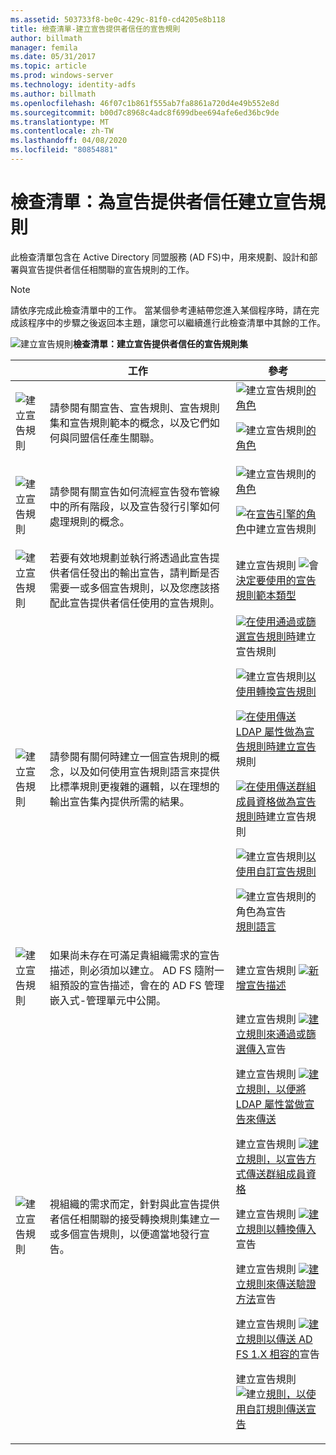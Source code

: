 ```yaml
---
ms.assetid: 503733f8-be0c-429c-81f0-cd4205e8b118
title: 檢查清單-建立宣告提供者信任的宣告規則
author: billmath
manager: femila
ms.date: 05/31/2017
ms.topic: article
ms.prod: windows-server
ms.technology: identity-adfs
ms.author: billmath
ms.openlocfilehash: 46f07c1b861f555ab7fa8861a720d4e49b552e8d
ms.sourcegitcommit: b00d7c8968c4adc8f699dbee694afe6ed36bc9de
ms.translationtype: MT
ms.contentlocale: zh-TW
ms.lasthandoff: 04/08/2020
ms.locfileid: "80854881"
---
```

# <a name="checklist-creating-claim-rules-for-a-claims-provider-trust"></a>檢查清單：為宣告提供者信任建立宣告規則


此檢查清單包含在 Active Directory 同盟服務 \(AD FS\)中，用來規劃、設計和部署與宣告提供者信任相關聯的宣告規則的工作。  
  
> [!NOTE]  
> 請依序完成此檢查清單中的工作。 當某個參考連結帶您進入某個程序時，請在完成該程序中的步驟之後返回本主題，讓您可以繼續進行此檢查清單中其餘的工作。  
  
![建立宣告規則](media/2b05dce3-938f-4168-9b8f-1f4398cbdb9b.gif)**檢查清單：建立宣告提供者信任的宣告規則集**  
  
||工作|參考|  
|-|--------|-------------|  
|![建立宣告規則](media/icon_checkboxo.gif)|請參閱有關宣告、宣告規則、宣告規則集和宣告規則範本的概念，以及它們如何與同盟信任產生關聯。|![建立宣告規則](media/faa393df-4856-4431-9eda-4f4e5be72a90.gif)[的角色](../../ad-fs/technical-reference/The-Role-of-Claims.md)<p>![建立宣告規則](media/faa393df-4856-4431-9eda-4f4e5be72a90.gif)[的角色](../../ad-fs/technical-reference/The-Role-of-Claim-Rules.md)|  
|![建立宣告規則](media/icon_checkboxo.gif)|請參閱有關宣告如何流經宣告發布管線中的所有階段，以及宣告發行引擎如何處理規則的概念。|![建立宣告規則的](media/faa393df-4856-4431-9eda-4f4e5be72a90.gif)[角色](../../ad-fs/technical-reference/The-Role-of-the-Claims-Pipeline.md)<p>![在](media/faa393df-4856-4431-9eda-4f4e5be72a90.gif)[宣告引擎的角色](../../ad-fs/technical-reference/The-Role-of-the-Claims-Engine.md)中建立宣告規則|  
|![建立宣告規則](media/icon_checkboxo.gif)|若要有效地規劃並執行將透過此宣告提供者信任發出的輸出宣告，請判斷是否需要一或多個宣告規則，以及您應該搭配此宣告提供者信任使用的宣告規則。|建立宣告規則 ![會](media/faa393df-4856-4431-9eda-4f4e5be72a90.gif)[決定要使用的宣告規則範本類型](../../ad-fs/technical-reference/Determine-the-Type-of-Claim-Rule-Template-to-Use.md)|  
|![建立宣告規則](media/icon_checkboxo.gif)|請參閱有關何時建立一個宣告規則的概念，以及如何使用宣告規則語言來提供比標準規則更複雜的邏輯，以在理想的輸出宣告集內提供所需的結果。|![](media/faa393df-4856-4431-9eda-4f4e5be72a90.gif)[在使用通過或篩選宣告規則時](../../ad-fs/technical-reference/When-to-Use-a-Pass-Through-or-Filter-Claim-Rule.md)建立宣告規則<p>![建立宣告規則](media/faa393df-4856-4431-9eda-4f4e5be72a90.gif)[以使用轉換宣告規則](../../ad-fs/technical-reference/When-to-Use-a-Transform-Claim-Rule.md)<p>![](media/faa393df-4856-4431-9eda-4f4e5be72a90.gif)[在使用傳送 LDAP 屬性做為宣告規則時建立宣告](../../ad-fs/technical-reference/When-to-Use-a-Send-LDAP-Attributes-as-Claims-Rule.md)規則<p>![](media/faa393df-4856-4431-9eda-4f4e5be72a90.gif)[在使用傳送群組成員資格做為宣告規則時](../../ad-fs/technical-reference/When-to-Use-a-Send-Group-Membership-as-a-Claim-Rule.md)建立宣告規則<p>![建立宣告規則](media/faa393df-4856-4431-9eda-4f4e5be72a90.gif)[以使用自訂宣告規則](../../ad-fs/technical-reference/When-to-Use-a-Custom-Claim-Rule.md)<p>![建立宣告規則的角色為宣告](media/faa393df-4856-4431-9eda-4f4e5be72a90.gif)[規則語言](../../ad-fs/technical-reference/The-Role-of-the-Claim-Rule-Language.md)|  
|![建立宣告規則](media/icon_checkboxo.gif)|如果尚未存在可滿足貴組織需求的宣告描述，則必須加以建立。 AD FS 隨附一組預設的宣告描述，會在的 AD FS 管理嵌入式\-管理單元中公開。|建立宣告規則 ![](media/15dd35b6-6cc6-421f-93f8-7109920e7144.gif)[新增宣告描述](../../ad-fs/operations/Add-a-Claim-Description.md)|  
|![建立宣告規則](media/icon_checkboxo.gif)|視組織的需求而定，針對與此宣告提供者信任相關聯的接受轉換規則集建立一或多個宣告規則，以便適當地發行宣告。|建立宣告規則 ![](media/15dd35b6-6cc6-421f-93f8-7109920e7144.gif)[建立規則來通過或篩選傳入](../../ad-fs/operations/Create-a-Rule-to-Pass-Through-or-Filter-an-Incoming-Claim.md)宣告<p>建立宣告規則 ![](media/15dd35b6-6cc6-421f-93f8-7109920e7144.gif)[建立規則，以便將 LDAP 屬性當做宣告來傳送](../../ad-fs/operations/Create-a-Rule-to-Send-LDAP-Attributes-as-Claims.md)<p>建立宣告規則 ![](media/15dd35b6-6cc6-421f-93f8-7109920e7144.gif)[建立規則，以宣告方式傳送群組成員資格](../../ad-fs/operations/Create-a-Rule-to-Send-Group-Membership-as-a-Claim.md)<p>建立宣告規則 ![](media/15dd35b6-6cc6-421f-93f8-7109920e7144.gif)[建立規則以轉換傳入](../../ad-fs/operations/Create-a-Rule-to-Transform-an-Incoming-Claim.md)宣告<p>建立宣告規則 ![](media/15dd35b6-6cc6-421f-93f8-7109920e7144.gif)[建立規則來傳送驗證方法](../../ad-fs/operations/Create-a-Rule-to-Send-an-Authentication-Method-Claim.md)宣告<p>建立宣告規則 ![](media/15dd35b6-6cc6-421f-93f8-7109920e7144.gif)[建立規則以傳送 AD FS 1.X 相容的](../../ad-fs/operations/Create-a-Rule-to-Send-an-AD-FS-1x-Compatible-Claim.md)宣告<p>建立宣告規則 ![建立](media/15dd35b6-6cc6-421f-93f8-7109920e7144.gif)[規則，以使用自訂規則傳送宣告](../../ad-fs/operations/Create-a-Rule-to-Send-Claims-Using-a-Custom-Rule.md)|  
  

